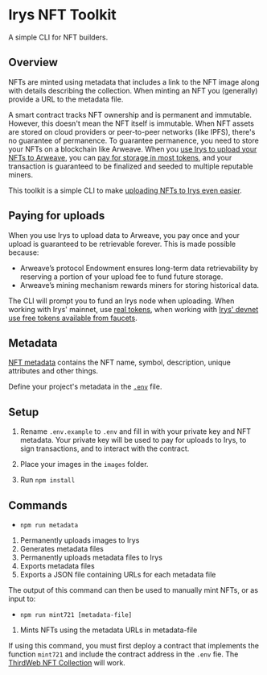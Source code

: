 # Irys NFT Toolkit

A simple CLI for NFT builders.

## Overview

NFTs are minted using metadata that includes a link to the NFT image along with details describing the collection. When minting an NFT you (generally) provide a URL to the metadata file.

A smart contract tracks NFT ownership and is permanent and immutable. However, this doesn't mean the NFT itself is immutable. When NFT assets are stored on cloud providers or peer-to-peer networks (like IPFS), there's no guarantee of permanence. To guarantee permanence, you need to store your NFTs on a blockchain like Arweave. When you [use Irys to upload your NFTs to Arweave](https://irys.xyz/use-cases/nfts), you can [pay for storage in most tokens](https://docs.irys.xyz/overview/supported-tokens), and your transaction is guaranteed to be finalized and seeded to multiple reputable miners.

This toolkit is a simple CLI to make [uploading NFTs to Irys even easier](https://docs.irys.xyz/hands-on/tutorials/uploading-nfts).

## Paying for uploads

When you use Irys to upload data to Arweave, you pay once and your upload is guaranteed to be retrievable forever. This is made possible because:

- Arweave’s protocol Endowment ensures long-term data retrievability by reserving a portion of your upload fee to fund future storage.
- Arweave’s mining mechanism rewards miners for storing historical data.

The CLI will prompt you to fund an Irys node when uploading. When working with Irys' mainnet, use [real tokens](https://docs.irys.xyz/overview/supported-tokens#mainnet-tokens), when working with [Irys' devnet use free tokens available from faucets](https://docs.irys.xyz/overview/supported-tokens#devnet-tokens).

## Metadata

[NFT metadata](https://docs.opensea.io/docs/metadata-standards) contains the NFT name, symbol, description, unique attributes and other things.

Define your project's metadata in the [`.env`](https://github.com/lukecd/irys-nft-toolkit/blob/main/.env.example) file.

## Setup

1. Rename `.env.example` to `.env` and fill in with your private key and NFT metadata. Your private key will be used to pay for uploads to Irys, to sign transactions, and to interact with the contract.

2. Place your images in the `images` folder.

3. Run `npm install`

## Commands

- `npm run metadata`

1. Permanently uploads images to Irys
2. Generates metadata files
3. Permanently uploads metadata files to Irys
4. Exports metadata files
5. Exports a JSON file containing URLs for each metadata file

The output of this command can then be used to manually mint NFTs, or as input to:

- `npm run mint721 [metadata-file]`

1. Mints NFTs using the metadata URLs in metadata-file

If using this command, you must first deploy a contract that implements the function `mint721` and include the contract address in the `.env` fie. The [ThirdWeb NFT Collection](https://portal.thirdweb.com/contracts/explore/pre-built-contracts/nft-collection) will work.
